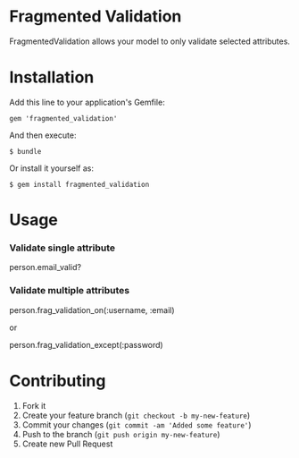 Fragmented Validation
============

FragmentedValidation allows your model to only validate selected attributes.

Installation
============
Add this line to your application's Gemfile:

    gem 'fragmented_validation'

And then execute:

    $ bundle

Or install it yourself as:

    $ gem install fragmented_validation

Usage
============
### Validate single attribute

  person.email_valid?

### Validate multiple attributes

  person.frag_validation_on(:username, :email)

  or

  person.frag_validation_except(:password)

Contributing
============

1. Fork it
2. Create your feature branch (`git checkout -b my-new-feature`)
3. Commit your changes (`git commit -am 'Added some feature'`)
4. Push to the branch (`git push origin my-new-feature`)
5. Create new Pull Request
